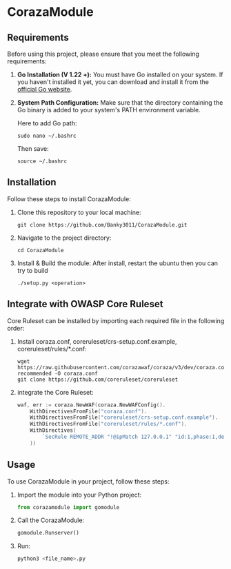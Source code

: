 # CorazaModule

## Requirements

Before using this project, please ensure that you meet the following requirements:

1. **Go Installation (V 1.22 +):**
    You must have Go installed on your system. If you haven't installed it yet, you can download and install it from the [official Go website](https://golang.org/).
    
2. **System Path Configuration:**
    Make sure that the directory containing the Go binary is added to your system's PATH environment variable.

    Here to add Go path:
    ```
    sudo nano ~/.bashrc
    ```
    Then save:
    ```
    source ~/.bashrc
    ```

## Installation
Follow these steps to install CorazaModule:

1. Clone this repository to your local machine:
    ```
    git clone https://github.com/Banky3011/CorazaModule.git
    ```

2. Navigate to the project directory:
    ```
    cd CorazaModule
    ```

3. Install & Build the module: After install, restart the ubuntu then you can try to build
    ```
    ./setup.py <operation>
    ```

## Integrate with OWASP Core Ruleset
Core Ruleset can be installed by importing each required file in the following order:

1. Install coraza.conf, coreruleset/crs-setup.conf.example, coreruleset/rules/*.conf:
    ```
    wget https://raw.githubusercontent.com/corazawaf/coraza/v3/dev/coraza.conf-recommended -O coraza.conf
    git clone https://github.com/coreruleset/coreruleset
    ```

2. integrate the Core Ruleset:
    ```go
    waf, err := coraza.NewWAF(coraza.NewWAFConfig().
		WithDirectivesFromFile("coraza.conf").
		WithDirectivesFromFile("coreruleset/crs-setup.conf.example").
		WithDirectivesFromFile("coreruleset/rules/*.conf").
		WithDirectives(
			`SecRule REMOTE_ADDR "!@ipMatch 127.0.0.1" "id:1,phase:1,deny,status:403"`,
		))
    ```


## Usage
To use CorazaModule in your project, follow these steps:

1. Import the module into your Python project:
    ```python
    from corazamodule import gomodule
    ```

2. Call the CorazaModule:
    ```python
    gomodule.Runserver()
    ```
2. Run:
    ```python
    python3 <file_name>.py
    ```
